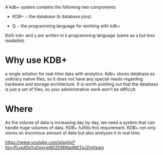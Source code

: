 A kdb+ system contains the following two components:

- KDB+ − the database (k database plus)

- Q − the programming language for working with kdb+

Both `kdb+` and `q` are written in k programming language (same as `q` but less readable).

# Why use KDB+
a single solution for real-time data with analytics. Kdb+ stores database as ordinary native files, so it does not have any special needs regarding hardware and storage architecture. It is worth pointing out that the database is just a set of files, so your administrative work won’t be difficult.

# Where
As the volume of data is increasing day by day, we need a system that can handle huge volumes of data. KDB+ fulfills this requirement. KDB+ not only stores an enormous amount of data but also analyzes it in real time.

https://www.youtube.com/playlist?list=PLypX5sYuDqvrwBD2EMWadIMiTqJZmVsqm